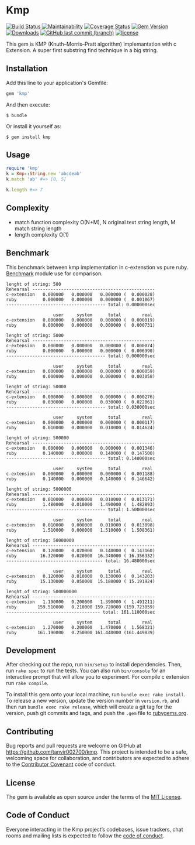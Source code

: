 # Kmp
[![Build Status](https://travis-ci.org/tanvir002700/kmp.svg?branch=master)](https://travis-ci.org/tanvir002700/kmp)
[![Maintainability](https://api.codeclimate.com/v1/badges/69f40101eeb294c05163/maintainability)](https://codeclimate.com/github/tanvir002700/kmp/maintainability)
[![Coverage Status](https://coveralls.io/repos/github/tanvir002700/kmp/badge.svg?branch=master)](https://coveralls.io/github/tanvir002700/kmp?branch=master)
[![Gem Version](https://badge.fury.io/rb/kmp.svg)](https://badge.fury.io/rb/kmp)
[![Downloads](https://img.shields.io/gem/dt/kmp.svg)](https://rubygems.org/gems/kmp)
[![GitHub last commit (branch)](https://img.shields.io/github/last-commit/tanvir002700/kmp/master.svg)](https://github.com/tanvir002700/kmp)
[![license](https://img.shields.io/github/license/tanvir002700/kmp.svg)](https://github.com/tanvir002700/kmp/blob/master/LICENSE)

This gem is KMP (Knuth–Morris–Pratt algorithm) implemantation with c Extension.
A super first substring find technique in a big string.

## Installation

Add this line to your application's Gemfile:

```ruby
gem 'kmp'
```

And then execute:

    $ bundle

Or install it yourself as:

    $ gem install kmp

## Usage

``` ruby
require 'kmp'
k = Kmp::String.new 'abcdeab'
k.match 'ab' #=> [0, 5]

k.length #=> 7
```

## Complexity

- match function complexity O(N+M), N original text string length, M match string length
- length complexity O(1)

## Benchmark
This benchmark between kmp implementation in c-extenstion vs pure ruby. [Benchmark](http://ruby-doc.org/stdlib-2.0.0/libdoc/benchmark/rdoc/Benchmark.html) module use for comparison.

```
lenght of string: 500
Rehearsal -----------------------------------------------
c-extension   0.000000   0.000000   0.000000 (  0.000028)
ruby          0.000000   0.000000   0.000000 (  0.001067)
-------------------------------------- total: 0.000000sec

                  user     system      total        real
c-extension   0.000000   0.000000   0.000000 (  0.000019)
ruby          0.000000   0.000000   0.000000 (  0.000731)

lenght of string: 5000
Rehearsal -----------------------------------------------
c-extension   0.000000   0.000000   0.000000 (  0.000074)
ruby          0.000000   0.000000   0.000000 (  0.006990)
-------------------------------------- total: 0.000000sec

                  user     system      total        real
c-extension   0.000000   0.000000   0.000000 (  0.000059)
ruby          0.000000   0.000000   0.000000 (  0.003058)

lenght of string: 50000
Rehearsal -----------------------------------------------
c-extension   0.000000   0.000000   0.000000 (  0.000276)
ruby          0.030000   0.000000   0.030000 (  0.022061)
-------------------------------------- total: 0.030000sec

                  user     system      total        real
c-extension   0.000000   0.000000   0.000000 (  0.000117)
ruby          0.010000   0.000000   0.010000 (  0.014624)

lenght of string: 500000
Rehearsal -----------------------------------------------
c-extension   0.000000   0.000000   0.000000 (  0.001346)
ruby          0.140000   0.000000   0.140000 (  0.147500)
-------------------------------------- total: 0.140000sec

                  user     system      total        real
c-extension   0.000000   0.000000   0.000000 (  0.001188)
ruby          0.140000   0.000000   0.140000 (  0.146642)

lenght of string: 5000000
Rehearsal -----------------------------------------------
c-extension   0.010000   0.000000   0.010000 (  0.013171)
ruby          1.480000   0.010000   1.490000 (  1.482893)
-------------------------------------- total: 1.500000sec

                  user     system      total        real
c-extension   0.010000   0.000000   0.010000 (  0.013098)
ruby          1.510000   0.000000   1.510000 (  1.508361)

lenght of string: 50000000
Rehearsal -----------------------------------------------
c-extension   0.120000   0.020000   0.140000 (  0.143160)
ruby         16.320000   0.020000  16.340000 ( 16.356332)
------------------------------------- total: 16.480000sec

                  user     system      total        real
c-extension   0.120000   0.010000   0.130000 (  0.143203)
ruby         15.130000   0.050000  15.180000 ( 15.191924)

lenght of string: 500000000
Rehearsal -----------------------------------------------
c-extension   1.190000   0.200000   1.390000 (  1.491211)
ruby        159.510000   0.210000 159.720000 (159.723059)
------------------------------------ total: 161.110000sec

                  user     system      total        real
c-extension   1.270000   0.200000   1.470000 (  1.568321)
ruby        161.190000   0.250000 161.440000 (161.449839)

```

## Development

After checking out the repo, run `bin/setup` to install dependencies. Then, run `rake spec` to run the tests. You can also run `bin/console` for an interactive prompt that will allow you to experiment. For compile c extension run `rake compile`.

To install this gem onto your local machine, run `bundle exec rake install`. To release a new version, update the version number in `version.rb`, and then run `bundle exec rake release`, which will create a git tag for the version, push git commits and tags, and push the `.gem` file to [rubygems.org](https://rubygems.org).

## Contributing

Bug reports and pull requests are welcome on GitHub at https://github.com/tanvir002700/kmp. This project is intended to be a safe, welcoming space for collaboration, and contributors are expected to adhere to the [Contributor Covenant](http://contributor-covenant.org) code of conduct.

## License

The gem is available as open source under the terms of the [MIT License](https://opensource.org/licenses/MIT).

## Code of Conduct

Everyone interacting in the Kmp project’s codebases, issue trackers, chat rooms and mailing lists is expected to follow the [code of conduct](https://github.com/tanvir002700/kmp/blob/master/CODE_OF_CONDUCT.md).
